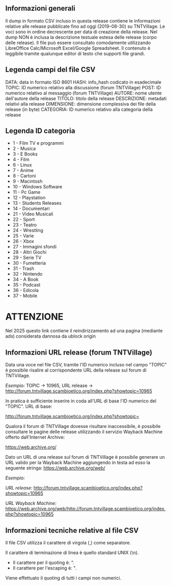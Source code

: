 ## Informazioni generali

Il dump in formato CSV incluso in questa release contiene le informazioni relative alle release pubblicate fino ad oggi (2019-08-30) su TNTVillage. Le voci sono in ordine decrescente per data di creazione della release.
Nel dump NON è inclusa la descrizione testuale estesa delle release (corpo delle release).
Il file può essere consultato comodamente utilizzando LibreOffice Calc/Microsoft Excel/Google Spreadsheet. Il contenuto è leggibile tramite qualunque editor di testo che supporti file grandi.


## Legenda campi del file CSV

DATA: data in formato ISO 8601
HASH: info_hash codicato in esadecimale
TOPIC: ID numerico relativo alla discussione (forum TNTVillage)
POST: ID numerico relativo al messaggio (forum TNTVillage)
AUTORE: nome utente dell'autore della release
TITOLO: titolo della release
DESCRIZIONE: metadati relativi alla release
DIMENSIONE: dimensione complessiva dei file della release (in byte)
CATEGORIA: ID numerico relativo alla categoria della release


## Legenda ID categoria 

- 1  - Film TV e programmi
- 2  - Musica
- 3  - E Books
- 4  - Film
- 6  - Linux
- 7  - Anime
- 8  - Cartoni
- 9  - Macintosh
- 10 - Windows Software
- 11 - Pc Game
- 12 - Playstation
- 13 - Students Releases
- 14 - Documentari
- 21 - Video Musicali
- 22 - Sport
- 23 - Teatro
- 24 - Wrestling
- 25 - Varie
- 26 - Xbox
- 27 - Immagini sfondi
- 28  - Altri Giochi
- 29 - Serie TV
- 30 - Fumetteria
- 31 - Trash
- 32 - Nintendo
- 34 - A Book
- 35 - Podcast
- 36 - Edicola
- 37 - Mobile

# ATTENZIONE
Nel 2025 questo link contiene il reindirizzamento ad una pagina (mediante ads) considerata dannosa da ublock origin
## Informazioni URL release (forum TNTVillage)

Data una voce nel file CSV, tramite l'ID numerico incluso nel campo "TOPIC" è possibile risalire al corrispondente URL della release sul forum di TNTVillage.

*Esempio:* TOPIC -> 10965, URL release -> http://forum.tntvillage.scambioetico.org/index.php?showtopic=10965

In pratica è sufficiente inserire in coda all'URL di base l'ID numerico del "TOPIC".
URL di base: 

http://forum.tntvillage.scambioetico.org/index.php?showtopic=

Qualora il forum di TNTVillage dovesse risultare inaccessibile, è possibile consultare le pagine delle release utilizzando il servizio Wayback Machine offerto dall'Internet Archive: 

https://web.archive.org/

Dato un URL di una release sul forum di TNTVillage è possibile generare un URL valido per la Wayback Machine aggiungendo in testa ad esso la seguente stringa: https://web.archive.org/web/

*Esempio:*

*URL release:* http://forum.tntvillage.scambioetico.org/index.php?showtopic=10965

*URL Wayback Machine:* https://web.archive.org/web/http://forum.tntvillage.scambioetico.org/index.php?showtopic=10965


## Informazioni tecniche relative al file CSV

Il file CSV utilizza il carattere di virgola (,) come separatore.

Il carattere di terminazione di linea è quello standard UNIX (\n).

- Il carattere per il quoting è: ".
- Il carattere per l'escaping è: ".

Viene effettuato il quoting di tutti i campi non numerici.

